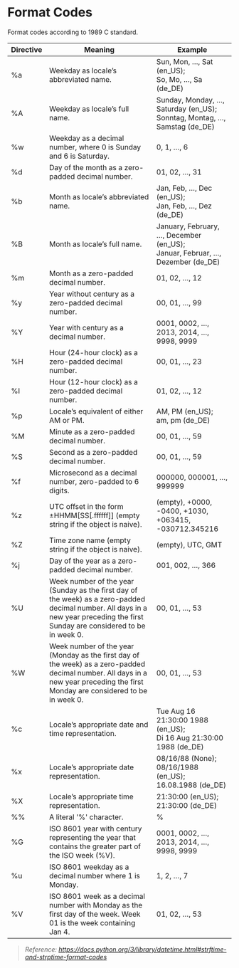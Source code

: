 # Format Codes

Format codes according to 1989 C standard.

|Directive|Meaning|Example|
|---|---|---|
|%a|Weekday as locale’s abbreviated name.|Sun, Mon, …, Sat (en_US);<br>So, Mo, …, Sa (de_DE)|
|%A|Weekday as locale’s full name.|Sunday, Monday, …, Saturday (en_US);<br>Sonntag, Montag, …, Samstag (de_DE)|
|%w|Weekday as a decimal number, where 0 is Sunday and 6 is Saturday.|0, 1, …, 6|
|%d|Day of the month as a zero-padded decimal number.|01, 02, …, 31|
|%b|Month as locale’s abbreviated name.|Jan, Feb, …, Dec (en_US);<br>Jan, Feb, …, Dez (de_DE)|
|%B|Month as locale’s full name.|January, February, …, December (en_US);<br>Januar, Februar, …, Dezember (de_DE)
|%m|Month as a zero-padded decimal number.|01, 02, …, 12|
|%y|Year without century as a zero-padded decimal number.|00, 01, …, 99|
|%Y|Year with century as a decimal number.|0001, 0002, …, 2013, 2014, …, 9998, 9999|
|%H|Hour (24-hour clock) as a zero-padded decimal number.|00, 01, …, 23|
|%I|Hour (12-hour clock) as a zero-padded decimal number.|01, 02, …, 12|
|%p|Locale’s equivalent of either AM or PM.|AM, PM (en_US);<br>am, pm (de_DE)| 
|%M|Minute as a zero-padded decimal number.|00, 01, …, 59|
|%S|Second as a zero-padded decimal number.|00, 01, …, 59|
|%f|Microsecond as a decimal number, zero-padded to 6 digits.|000000, 000001, …, 999999|
|%z|UTC offset in the form ±HHMM[SS[.ffffff]] (empty string if the object is naive).|(empty), +0000, -0400, +1030, +063415, -030712.345216|
|%Z|Time zone name (empty string if the object is naive).|(empty), UTC, GMT|
|%j|Day of the year as a zero-padded decimal number.|001, 002, …, 366|
|%U|Week number of the year (Sunday as the first day of the week) as a zero-padded decimal number. All days in a new year preceding the first Sunday are considered to be in week 0.|00, 01, …, 53|
|%W|Week number of the year (Monday as the first day of the week) as a zero-padded decimal number. All days in a new year preceding the first Monday are considered to be in week 0.|00, 01, …, 53|
|%c|Locale’s appropriate date and time representation.|Tue Aug 16 21:30:00 1988 (en_US);<br>Di 16 Aug 21:30:00 1988 (de_DE)|
|%x|Locale’s appropriate date representation.|08/16/88 (None);<br>08/16/1988 (en_US);<br>16.08.1988 (de_DE)|
|%X|Locale’s appropriate time representation.|21:30:00 (en_US);<br>21:30:00 (de_DE)|
|%%|A literal '%' character.|%|
|%G|ISO 8601 year with century representing the year that contains the greater part of the ISO week (%V).|0001, 0002, …, 2013, 2014, …, 9998, 9999|
|%u|ISO 8601 weekday as a decimal number where 1 is Monday.|1, 2, …, 7|
|%V|ISO 8601 week as a decimal number with Monday as the first day of the week. Week 01 is the week containing Jan 4.|01, 02, …, 53|
> *Reference: <https://docs.python.org/3/library/datetime.html#strftime-and-strptime-format-codes>*
